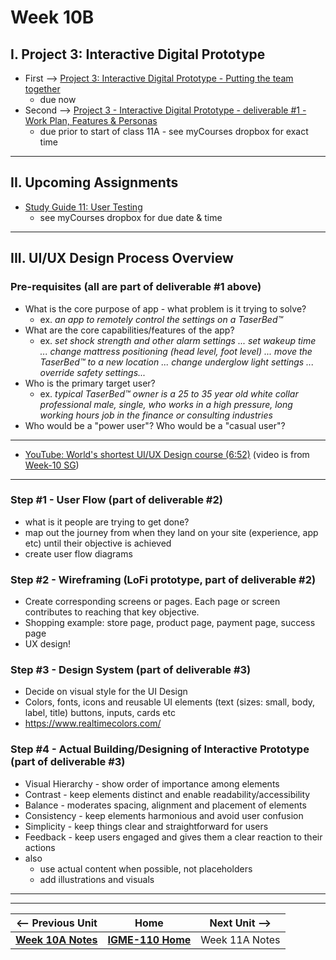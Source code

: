 # Week 10B

## I. Project 3: Interactive Digital Prototype
- First --> [Project 3: Interactive Digital Prototype - Putting the team together](../documents/p3-put-team-together.md)
  - due now
- Second --> [Project 3 - Interactive Digital Prototype - deliverable #1 - Work Plan, Features & Personas](../documents/p3-work-plan.md)
  - due prior to start of class 11A - see myCourses dropbox for exact time

---

## II. Upcoming Assignments

- [Study Guide 11: User Testing](https://docs.google.com/document/d/1f5h_8OBTGzORzFFOK5QamQqt4XgW4_Xe_ERmpZ9bmU0/edit?usp=sharing)
  - see myCourses dropbox for due date & time
 
---

## III. UI/UX Design Process Overview

### Pre-requisites (all are part of deliverable #1 above)
- What is the core purpose of app - what problem is it trying to solve?
  - ex. *an app to remotely control the settings on a TaserBed&trade;*
- What are the core capabilities/features of the app?
  - ex. *set shock strength and other alarm settings ... set wakeup time ... change mattress positioning (head level, foot level) ... move the TaserBed&trade; to a new location ... change underglow light settings ... override safety settings...*
- Who is the primary target user?
  - ex. *typical TaserBed&trade; owner is a 25 to 35 year old white collar professional male, single, who works in a high pressure, long working hours job in the finance or consulting industries*
- Who would be a "power user"? Who would be a "casual user"?

---

- [YouTube: World's shortest UI/UX Design course (6:52)](https://www.youtube.com/watch?v=wIuVvCuiJhU) (video is from [Week-10 SG](https://docs.google.com/document/d/1cPbyE8xvK747125dENQXC8Kd3jzb7uUhtp40dfyjdNU/edit?usp=sharing))

---

### Step #1 - User Flow (part of deliverable #2)
- what is it people are trying to get done?
- map out the journey from when they land on your site (experience, app etc) until their objective is achieved
- create user flow diagrams

### Step #2 - Wireframing (LoFi prototype, part of deliverable #2)
- Create corresponding screens or pages. Each page or screen contributes to reaching that key objective.
- Shopping example: store page, product page, payment page, success page 
- UX design!

### Step #3 - Design System (part of deliverable #3)
- Decide on visual style for the UI Design
- Colors, fonts, icons and reusable UI elements (text (sizes: small, body, label, title) buttons, inputs, cards etc
- https://www.realtimecolors.com/

### Step #4 - Actual Building/Designing of Interactive Prototype (part of deliverable #3)
- Visual Hierarchy - show order of importance among elements
- Contrast - keep elements distinct and enable readability/accessibility
- Balance - moderates spacing, alignment and placement of elements
- Consistency - keep elements harmonious and avoid user confusion
- Simplicity - keep things clear and straightforward for users
- Feedback - keep users engaged and gives them a clear reaction to their actions
- also
  - use actual content when possible, not placeholders
  - add illustrations and visuals

---
---

| <-- Previous Unit | Home | Next Unit -->
| --- | --- | --- 
|   [**Week 10A Notes**](10A.md)  |  [**IGME-110 Home**](../) | Week 11A Notes
